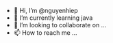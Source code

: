 - 👋 Hi, I’m @nguyenhiep
- 🌱 I’m currently learning java
- 💞️ I’m looking to collaborate on ...
- 📫 How to reach me ...

<!---
nguyenhiep1705/nguyenhiep1705 is a ✨ special ✨ repository because its `README.md` (this file) appears on your GitHub profile.
You can click the Preview link to take a look at your changes.
--->
